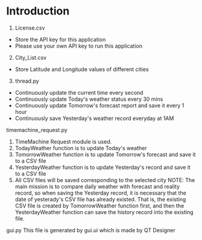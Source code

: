 # Introduction
1. License.csv
  - Store the API key for this application
  - Please use your own API key to run this application

2. City_List.csv
  - Store Latitude and Longitude values of different cities

3. thread.py
  - Continuously update the current time every second
  - Continuously update Today's weather status every 30 mins
  - Continuously update Tomorrow's forecast report and save it every 1 hour
  - Continuously save Yesterday's weather record everyday at 1AM

timemachine_request.py
1. TimeMachine Request module is used.
2. TodayWeather function is to update Today's weather
3. TomorrowWeather function is to update Tomorrow's forecast and save it to a CSV file
4. YesterdayWeather function is to update Yesterday's record and save it to a CSV file
5. All CSV files will be saved corresponding to the selected city
NOTE: The main mission is to compare daily weather with forecast and reality record, so when saving the Yesterday record, it is necessary that the date of yesterady's CSV file has already existed. That is, the existing CSV file is created by TomorrowWeather function first, and then the YesterdayWeather function can save the history record into the existing file.

gui.py
This file is generated by gui.ui which is made by QT Designer
